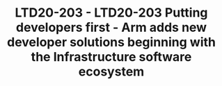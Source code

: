 ---
categories:
- ltd20
description: In this session, Robert will announce the new Arm Developer Program!
  He will provide an in depth content showcase with emphasis on Infrastructure related
  solutions (Cloud Native and Edge). Attendees will then take a journey into the deep
  reaches of the Developer Network (developer.arm.com) to explore a new and improved
  pool of resources. Finally, he will cover the developer network roadmap and open
  the floor for questions and feedback.
image:
  featured: 'true'
  path: https://static.linaro.org/connect/ltd20/images/LTD20-203.png
session_id: LTD20-203
session_room: Linaro Tech Days Track 2
session_slot:
  end_time: 2020-03-25 17:25
  start_time: 2020-03-25 17:00
session_speakers:
- speaker_bio: Studied Electrical Engineer who is passionate about building communities,
    STEM Eduction, Solar (and other renewable) energy, Open Source and blockchain.
    Currently employed by Arm as the Ecosystem Developer Evangelist for the Infrastructure
    Line of Business. He also sits on the Electrical Engineering Alumni Board of Directors
    as VP External. Loves public speaking, even though it still makes him nervous..
    every time.
  speaker_company: Arm
  speaker_image: ''
  speaker_name: Robert Wolff
  speaker_position: Manager, Ecosystem Developer Evangelist
  speaker_role: speaker
session_track: Arm on Arm
tag: session
tags: Arm on Arm
title: LTD20-203 - LTD20-203 Putting developers first - Arm adds new developer solutions
  beginning with the Infrastructure software ecosystem
---